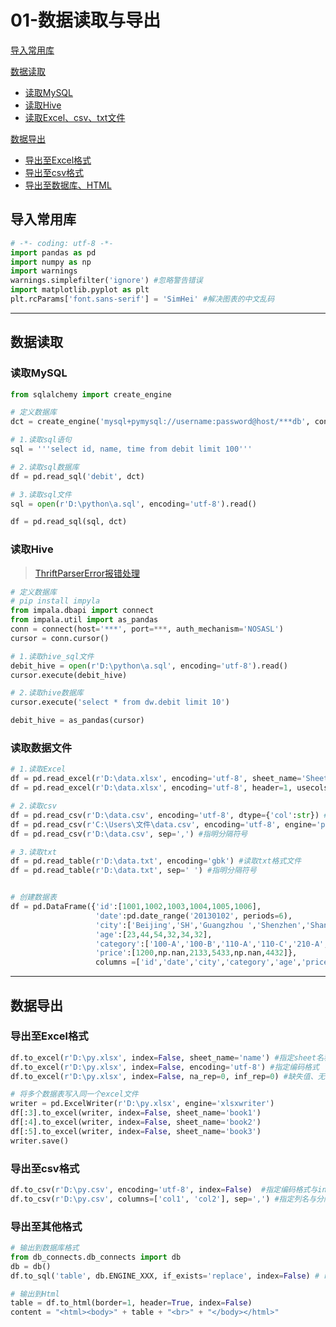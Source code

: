 # 01-数据读取与导出

[导入常用库](#导入常用库)

[数据读取](#数据读取)

- [读取MySQL](#读取MySQL)
- [读取Hive](#读取Hive)
- [读取Excel、csv、txt文件](#读取数据文件)

[数据导出](#数据导出)

- [导出至Excel格式](#导出至Excel格式)
- [导出至csv格式](#导出至csv格式)
- [导出至数据库、HTML](#导出至其他格式)



## 导入常用库

```python
# -*- coding: utf-8 -*-
import pandas as pd
import numpy as np
import warnings
warnings.simplefilter('ignore') #忽略警告错误
import matplotlib.pyplot as plt
plt.rcParams['font.sans-serif'] = 'SimHei' #解决图表的中文乱码
```



------

## 数据读取

### 读取MySQL

```python
from sqlalchemy import create_engine

# 定义数据库
dct = create_engine('mysql+pymysql://username:password@host/***db', connect_args={'charset': 'utf8'})

# 1.读取sql语句
sql = '''select id, name, time from debit limit 100'''

# 2.读取sql数据库
df = pd.read_sql('debit', dct)

# 3.读取sql文件
sql = open(r'D:\python\a.sql', encoding='utf-8').read()

df = pd.read_sql(sql, dct)
```

### 读取Hive

> [ThriftParserError报错处理](https://blog.csdn.net/sinolover/article/details/77714648)

```python
# 定义数据库
# pip install impyla
from impala.dbapi import connect
from impala.util import as_pandas
conn = connect(host='***', port=***, auth_mechanism='NOSASL')
cursor = conn.cursor()

# 1.读取hive_sql文件
debit_hive = open(r'D:\python\a.sql', encoding='utf-8').read()
cursor.execute(debit_hive)

# 2.读取hive数据库
cursor.execute('select * from dw.debit limit 10')

debit_hive = as_pandas(cursor)
```

### 读取数据文件

```python
# 1.读取Excel
df = pd.read_excel(r'D:\data.xlsx', encoding='utf-8', sheet_name='Sheet1') #指定表名
df = pd.read_excel(r'D:\data.xlsx', encoding='utf-8', header=1, usecols=[0,2]) #指定读取范围：第2行开始，第1、3列

# 2.读取csv
df = pd.read_csv(r'D:\data.csv', encoding='utf-8', dtype={'col':str}) #指定某一列格式
df = pd.read_csv(r'C:\Users\文件\data.csv', encoding='utf-8', engine='python') #路径包含中文
df = pd.read_csv(r'D:\data.csv', sep=',') #指明分隔符号

# 3.读取txt
df = pd.read_table(r'D:\data.txt', encoding='gbk') #读取txt格式文件
df = pd.read_table(r'D:\data.txt', sep=' ') #指明分隔符号


# 创建数据表
df = pd.DataFrame({'id':[1001,1002,1003,1004,1005,1006], 
                   'date':pd.date_range('20130102', periods=6),
                   'city':['Beijing','SH','Guangzhou ','Shenzhen','Shanghai', 'Beijing'],
                   'age':[23,44,54,32,34,32],
                   'category':['100-A','100-B','110-A','110-C','210-A','130-F'],
                   'price':[1200,np.nan,2133,5433,np.nan,4432]},
                   columns =['id','date','city','category','age','price'])
```



------

## 数据导出

### 导出至Excel格式

```python
df.to_excel(r'D:\py.xlsx', index=False, sheet_name='name') #指定sheet名称和index
df.to_excel(r'D:\py.xlsx', index=False, encoding='utf-8') #指定编码格式
df.to_excel(r'D:\py.xlsx', index=False, na_rep=0, inf_rep=0) #缺失值、无穷值填充为0

# 将多个数据表写入同一个excel文件
writer = pd.ExcelWriter(r'D:\py.xlsx', engine='xlsxwriter')
df[:3].to_excel(writer, index=False, sheet_name='book1')
df[:4].to_excel(writer, index=False, sheet_name='book2')
df[:5].to_excel(writer, index=False, sheet_name='book3')
writer.save()
```

### 导出至csv格式

```python
df.to_csv(r'D:\py.csv', encoding='utf-8', index=False)  #指定编码格式与index
df.to_csv(r'D:\py.csv', columns=['col1', 'col2'], sep=',') #指定列名与分隔符
```

### 导出至其他格式

```python
# 输出到数据库格式
from db_connects.db_connects import db
db = db()
df.to_sql('table', db.ENGINE_XXX, if_exists='replace', index=False) # replace：替换；attend：累增

# 输出到Html
table = df.to_html(border=1, header=True, index=False)
content = "<html><body>" + table + "<br>" + "</body></html>"
```
